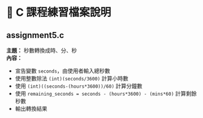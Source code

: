 # 📘 C 課程練習檔案說明

## assignment5.c
**主題：** 秒數轉換成時、分、秒  
**內容：**  
- 宣告變數 `seconds`，由使用者輸入總秒數  
- 使用整數除法 `(int)(seconds/3600)` 計算小時數  
- 使用 `(int)((seconds-(hours*3600))/60)` 計算分鐘數  
- 使用 `remaining_seconds = seconds - (hours*3600) - (mins*60)` 計算剩餘秒數  
- 輸出轉換結果